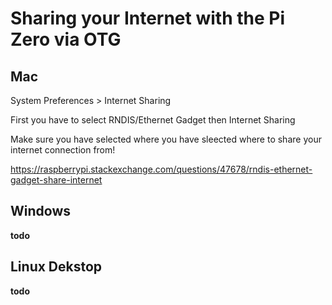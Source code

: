 # Sharing your Internet with the Pi Zero via OTG

## Mac

System Preferences > Internet Sharing

First you have to select RNDIS/Ethernet Gadget then Internet Sharing

Make sure you have selected where you have sleected where to share your internet connection from!

https://raspberrypi.stackexchange.com/questions/47678/rndis-ethernet-gadget-share-internet

## Windows

**todo**


## Linux Dekstop

**todo**

